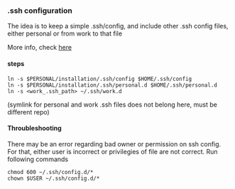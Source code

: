 ### .ssh configuration

The idea is to keep a simple .ssh/config, and include other .ssh config files, either personal or from work to that file

More info, check [here](https://superuser.com/questions/247564/is-there-a-way-for-one-ssh-config-file-to-include-another-one
)

#### steps

```
ln -s $PERSONAL/installation/.ssh/config $HOME/.ssh/config
ln -s $PERSONAL/installation/.ssh/personal.d $HOME/.ssh/personal.d
ln -s <work_.ssh_path> ~/.ssh/work.d
```

(symlink for personal and work .ssh files does not belong here, must be different repo)

#### Throubleshooting

There may be an error regarding bad owner or permission on ssh config. For that, either user is incorrect or privilegies of file are not correct. Run following commands

```
chmod 600 ~/.ssh/config.d/*
chown $USER ~/.ssh/config.d/*
```
